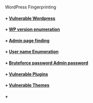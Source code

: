 WordPress Fingerprinting
 #### + [     Vulnerable Wordpress](https://github.com/sarathlalup/Cyber-security/blob/master/Google%20Dorks/Vulnerable%20Wordpress.md )
 #### + [     WP version enumeration]( )
 #### + [     Admin page finding]( )
 #### + [     User name Enumeration]( )
 #### + [     Bruteforce password Admin password]( )
 #### + [     Vulnerable Plugins]( )
 #### + [     Vulnerable Themes]( )
 #### + [     ]( )
 
 
